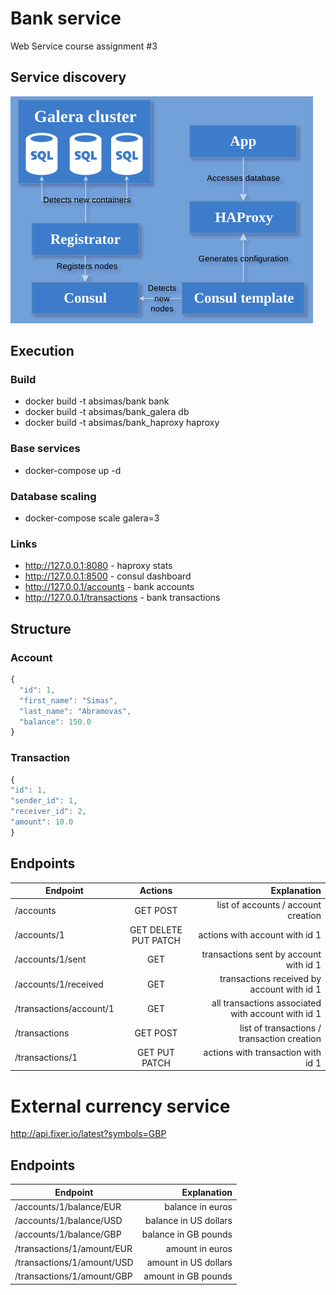 # Bank service
Web Service course assignment #3

## Service discovery
![process](/process.png)

## Execution
### Build
* docker build -t absimas/bank bank
* docker build -t absimas/bank_galera db
* docker build -t absimas/bank_haproxy haproxy

### Base services
* docker-compose up -d

### Database scaling
* docker-compose scale galera=3

### Links
* http://127.0.0.1:8080 - haproxy stats
* http://127.0.0.1:8500 - consul dashboard
* http://127.0.0.1/accounts - bank accounts
* http://127.0.0.1/transactions - bank transactions

## Structure
### Account
```javascript
{
  "id": 1,
  "first_name": "Simas",
  "last_name": "Abramovas",
  "balance": 150.0
}
```

### Transaction
```javascript
{
"id": 1,
"sender_id": 1,
"receiver_id": 2,
"amount": 10.0
}
```

## Endpoints
| Endpoint               | Actions                   | Explanation                                        |
| ---------------------- |:-------------------------:| --------------------------------------------------:|
|/accounts               | GET POST                  | list of accounts / account creation                |
|/accounts/1             | GET DELETE PUT PATCH      | actions with account with id 1                     |
|/accounts/1/sent        | GET                       | transactions sent by account with id 1             |
|/accounts/1/received    | GET                       | transactions received by account with id 1         |
|/transactions/account/1 | GET                       | all transactions associated with account with id 1 |
|/transactions           | GET POST                  | list of transactions / transaction creation        |
|/transactions/1         | GET PUT PATCH             | actions with transaction with id 1                 |

# External currency service
http://api.fixer.io/latest?symbols=GBP

## Endpoints
| Endpoint                   | Explanation            |
| -------------------------- | ----------------------:|
| /accounts/1/balance/EUR    | balance in euros       |
| /accounts/1/balance/USD    | balance in US dollars  |
| /accounts/1/balance/GBP    | balance in GB pounds   |
| /transactions/1/amount/EUR | amount in euros        |
| /transactions/1/amount/USD | amount in US dollars   |
| /transactions/1/amount/GBP | amount in GB pounds    |
